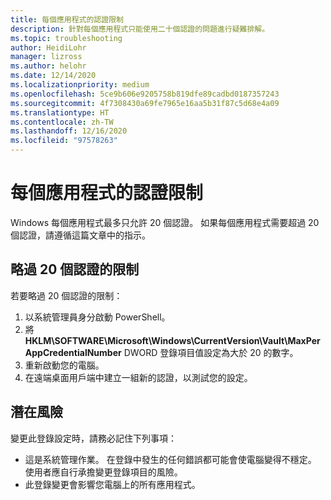 ```yaml
---
title: 每個應用程式的認證限制
description: 針對每個應用程式只能使用二十個認證的問題進行疑難排解。
ms.topic: troubleshooting
author: HeidiLohr
manager: lizross
ms.author: helohr
ms.date: 12/14/2020
ms.localizationpriority: medium
ms.openlocfilehash: 5ce9b606e9205758b819dfe89cadbd0187357243
ms.sourcegitcommit: 4f7308430a69fe7965e16aa5b31f87c5d68e4a09
ms.translationtype: HT
ms.contentlocale: zh-TW
ms.lasthandoff: 12/16/2020
ms.locfileid: "97578263"
---
```

# <a name="credential-limit-per-app"></a>每個應用程式的認證限制

Windows 每個應用程式最多只允許 20 個認證。 如果每個應用程式需要超過 20 個認證，請遵循這篇文章中的指示。

## <a name="bypass-the-20-credential-limit"></a>略過 20 個認證的限制

若要略過 20 個認證的限制：

1. 以系統管理員身分啟動 PowerShell。
2. 將 **HKLM\SOFTWARE\Microsoft\Windows\CurrentVersion\Vault\MaxPerAppCredentialNumber** DWORD 登錄項目值設定為大於 20 的數字。
3. 重新啟動您的電腦。
4. 在遠端桌面用戶端中建立一組新的認證，以測試您的設定。

## <a name="potential-risks"></a>潛在風險

變更此登錄設定時，請務必記住下列事項：

- 這是系統管理作業。 在登錄中發生的任何錯誤都可能會使電腦變得不穩定。 使用者應自行承擔變更登錄項目的風險。
- 此登錄變更會影響您電腦上的所有應用程式。

